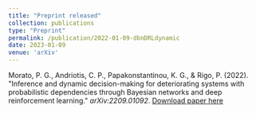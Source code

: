 ```yaml
---
title: "Preprint released"
collection: publications
type: "Preprint"
permalink: /publication/2022-01-09-dbnDRLdynamic
date: 2023-01-09
venue: 'arXiv'
---
```

Morato, P. G., Andriotis, C. P., Papakonstantinou, K. G., & Rigo, P. (2022). "Inference and dynamic decision-making for deteriorating systems with probabilistic dependencies through Bayesian networks and deep reinforcement learning." <i>arXiv:2209.01092</i>.
[Download paper here](https://doi.org/10.48550/arXiv.2209.01092)

